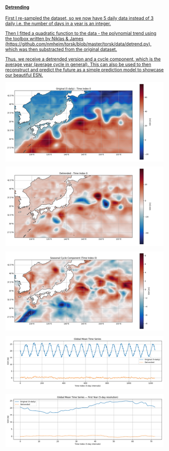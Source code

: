 #### **<u>Detrending<u>**

First I re-sampled the dataset, so we now have 5 daily data instead of 3 daily i.e. the number of days in a year is an integer. 

Then I fitted a quadratic function to the data - the polynomial trend using the toolbox written by Niklas & James (https://github.com/nmheim/torsk/blob/master/torsk/data/detrend.py), which was then substracted from the original dataset. 

Thus, we receive a detrended version and a cycle component, which is the average year (average cycle in general). This can also be used to then reconstruct and predict the future as a simple prediction model to showcase our beautiful ESN.

![Original](./Orginal_Kuro.png)


![Detrended](./Detrended_Kuro.png)


![Cycle](./Cycle_Kuro.png)



![Time_ser](./Time_ser_Kuro.png)


![Time_ser_1year](./Time_ser_1year_Kuro.png)

